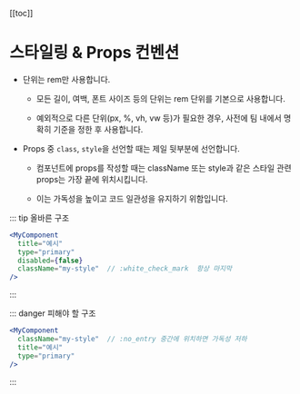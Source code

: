 [[toc]]

# 스타일링 & Props 컨벤션

- 단위는 rem만 사용합니다.
  - 모든 길이, 여백, 폰트 사이즈 등의 단위는 rem 단위를 기본으로 사용합니다.

  - 예외적으로 다른 단위(px, %, vh, vw 등)가 필요한 경우, 사전에 팀 내에서 명확히 기준을 정한 후 사용합니다.


- Props 중 `class`, `style`을 선언할 때는 제일 뒷부분에 선언합니다.

  - 컴포넌트에 props를 작성할 때는 className 또는 style과 같은 스타일 관련 props는 가장 끝에 위치시킵니다.

  - 이는 가독성을 높이고 코드 일관성을 유지하기 위함입니다.


::: tip 올바른 구조
```jsx
<MyComponent
  title="예시"
  type="primary"
  disabled={false}
  className="my-style"  // :white_check_mark  항상 마지막
/>
```
:::

::: danger 피해야 할 구조
```jsx
<MyComponent
  className="my-style"  // :no_entry 중간에 위치하면 가독성 저하
  title="예시"
  type="primary"
/>
```
:::
